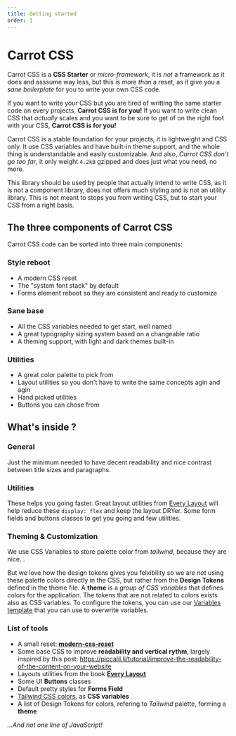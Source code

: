 ```yaml
---
title: Getting started
order: 1
---
```


# Carrot CSS

Carrot CSS is a **CSS Starter** or _micro-framework_, it is _not_ a framework as it does and asssume way less, but this is _more than_ a reset, as it give you a _sane boilerplate_ for you to write your own CSS code.

If you want to write your CSS but you are tired of writting the same starter code on every projects, **Carrot CSS is for you!**
If you want to write clean CSS that _actually_ scales and you want to be sure to get of on the right foot with your CSS, **Carrot CSS is for you!**

Carrot CSS is a stable foundation for your projects, it is lightweight and CSS only. It use CSS variables and have built-in theme support, and the whole thing is understandable and easily customizable.
And also, _Carrot CSS don't go too far_, it only weight `4.2kB` gzipped and does just what you need, no more.

This library should be used by people that actually intend to write CSS, as it is not a component library, does not offers much styling and is not an utility library.
This is not meant to stops you from writing CSS, but to start your CSS from a right basis.

## The three components of Carrot CSS

Carrot CSS code can be sorted into three main components:

<div class="grid">
<div>

### Style reboot

- A modern CSS reset
- The "system font stack" by default
- Forms element reboot so they are consistent and ready to customize
</div>
<div>

### Sane base

- All the CSS variables needed to get start, well named
- A great typography sizing system based on a changeable ratio
- A theming support, with light and dark themes built-in
</div>
<div>

### Utilities

- A great color palette to pick from
- Layout utilities so you don't have to write the same concepts agin and agin
- Hand picked utilities
- Buttons you can chose from
</div>
</div>

## What's inside ?

### General

Just the minimum needed to have decent readability and nice contrast between title sizes and paragraphs.

### Utilities

These helps you going faster. Great layout utilities from [Every Layout](https://every-layout.dev/) will help reduce these `display: flex` and keep the layout DRYer. Some form fields and buttons classes to get you going and few utilities.

### Theming & Customization

We use CSS Variables to store palette color from _tailwind_, because they are nice. .

But we love how the design tokens gives you felxibility so we are _not_ using these palette colors directly in the CSS, but rather from the **Design Tokens** defined in the theme file.
A **theme** is a _group of CSS variables_ that defines colors for the application.
The tokens that are not related to colors exists also as CSS variables.
To configure the tokens, you can use our [Variables template](#) that you can use to overwrite variables.

### List of tools

- A small reset: **[modern-css-reset](https://github.com/hankchizljaw/modern-css-reset)**
- Some base CSS to improve **readability and vertical rythm**, largely inspired by this post: <https://piccalil.li/tutorial/improve-the-readability-of-the-content-on-your-website>
- Layouts utilities from the book **[Every Layout](https://every-layout.dev/)**
- Some UI **Buttons** classes
- Default pretty styles for **Forms Field**
- [Tailwind CSS colors](https://tailwindcss.com/docs/customizing-colors), as **CSS variables**
- A list of Design Tokens for colors, refering to _Tailwind_ palette, forming a **theme**

_...And not one line of JavaScript!_
